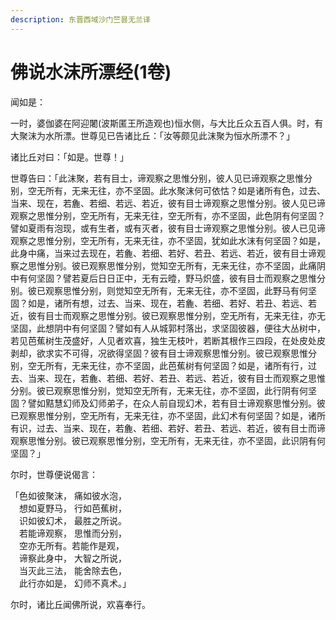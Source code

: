 ```yaml
---
description: 东晋西域沙门竺昙无兰译
---
```


# 佛说水沫所漂经(1卷)

闻如是：

一时，婆伽婆在阿迎闍(波斯匿王所造观也)恒水侧，与大比丘众五百人俱。时，有大聚沫为水所漂。世尊见已告诸比丘：「汝等颇见此沫聚为恒水所漂不？」

诸比丘对曰：「如是。世尊！」

世尊告曰：「此沫聚，若有目士，谛观察之思惟分别，彼人见已谛观察之思惟分别，空无所有，无来无往，亦不坚固。此水聚沫何可依怙？如是诸所有色，过去、当来、现在，若麁、若细、若远、若近，彼有目士谛观察之思惟分别。彼人见已谛观察之思惟分别，空无所有，无来无往，空无所有，亦不坚固，此色阴有何坚固？譬如夏雨有泡现，或有生者，或有灭者，彼有目士谛观察之思惟分别。彼人已见谛观察之思惟分别，空无所有，无来无往，亦不坚固，犹如此水沫有何坚固？如是，此身中痛，当来过去现在，若麁、若细、若好、若丑、若远、若近，彼有目士谛观察之思惟分别。彼已观察思惟分别，觉知空无所有，无来无往，亦不坚固，此痛阴中有何坚固？譬若夏后日日正中，无有云曀，野马炽盛，彼有目士而观察之思惟分别。彼已观察思惟分别，则觉知空无所有，无来无往，亦不坚固，此野马有何坚固？如是，诸所有想，过去、当来、现在，若麁、若细、若好、若丑、若远、若近，彼有目士而观察之思惟分别。彼已观察思惟分别，空无所有，无来无往，亦无坚固，此想阴中有何坚固？譬如有人从城郭村落出，求坚固彼器，便往大丛树中，若见芭蕉树生茂盛好，人见者欢喜，独生无枝叶，若断其根作三四段，在处皮处皮剥却，欲求实不可得，况欲得坚固？彼有目士谛观察思惟分别。彼已观察思惟分别，空无所有，无来无往，亦不坚固，此芭蕉树有何坚固？如是，诸所有行，过去、当来、现在，若麁、若细、若好、若丑、若远、若近，彼有目士而观察之思惟分别。彼已观察思惟分别，觉知空无所有，无来无往，亦不坚固，此行阴有何坚固？譬如黠慧幻师及幻师弟子，在众人前自现幻术，若有目士谛观察思惟分别。彼已观察思惟分别，空无所有，无来无往，亦不坚固，此幻术有何坚固？如是，诸所有识，过去、当来、现在，若麁、若细、若好、若丑、若远、若近，彼有目士而谛观察思惟分别。彼已观察思惟分别，空无所有，无来无往，亦不坚固，此识阴有何坚固？」

尔时，世尊便说偈言：

「色如彼聚沫， 痛如彼水泡，\
　想如夏野马， 行如芭蕉树，\
　识如彼幻术， 最胜之所说。\
　若能谛观察， 思惟而分别，\
　空亦无所有。若能作是观，\
　谛察此身中， 大智之所说，\
　当灭此三法， 能舍除去色，\
　此行亦如是， 幻师不真术。」

尔时，诸比丘闻佛所说，欢喜奉行。
